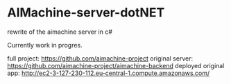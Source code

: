 # AIMachine-server-dotNET
rewrite of the aimachine server in c#

Currently work in progres.

full project: https://github.com/aimachine-project
original server: https://github.com/aimachine-project/aimachine-backend
deployed original app:  http://ec2-3-127-230-112.eu-central-1.compute.amazonaws.com/
